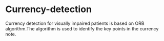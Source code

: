 # Currency-detection
Currency detection for visually impaired patients is based on ORB algorithm.The algorithm is used to identify the key points in the currency note.
